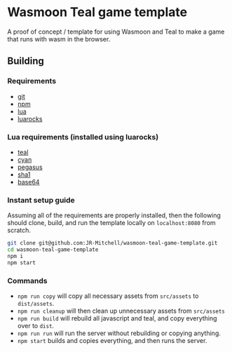# Wasmoon Teal game template
A proof of concept / template for using Wasmoon and Teal to make a game that runs with wasm in the browser.

## Building
### Requirements
- [git](https://git-scm.com/)
- [npm](https://www.npmjs.com/)
- [lua](https://www.lua.org/)
- [luarocks](https://luarocks.org/)

### Lua requirements (installed using luarocks)
- [teal](https://github.com/teal-language/tl)
- [cyan](https://github.com/teal-language/cyan)
- [pegasus](https://github.com/EvandroLG/pegasus.lua)
- [sha1](https://github.com/mpeterv/sha1)
- [base64](https://github.com/iskolbin/lbase64)

### Instant setup guide
Assuming all of the requirements are properly installed, then the following should clone, build, and run the template locally on `localhost:8080` from scratch.
```sh
git clone git@github.com:JR-Mitchell/wasmoon-teal-game-template.git
cd wasmoon-teal-game-template
npm i
npm start
```

### Commands
- `npm run copy` will copy all necessary assets from `src/assets` to `dist/assets`.
- `npm run cleanup` will then clean up unnecessary assets from `src/assets`
- `npm run build` will rebuild all javascript and teal, and copy everything over to `dist`.
- `npm run run` will run the server without rebuilding or copying anything.
- `npm start` builds and copies everything, and then runs the server.